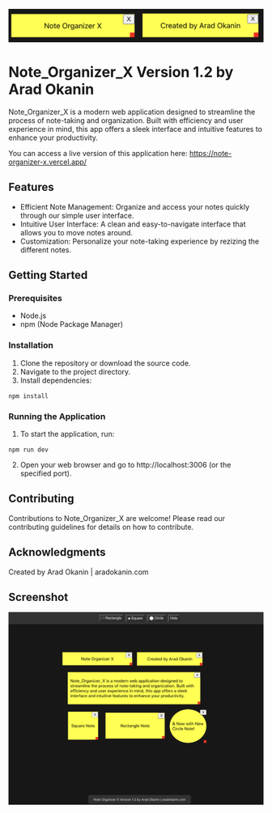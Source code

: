 ![Screenshot1](src/Screenshots/Screenshot2.png "screenshot1")

# Note_Organizer_X Version 1.2 by Arad Okanin

Note_Organizer_X is a modern web application designed to streamline the process of note-taking and organization. Built with efficiency and user experience in mind, this app offers a sleek interface and intuitive features to enhance your productivity.

You can access a live version of this application here: https://note-organizer-x.vercel.app/

## Features

- Efficient Note Management: Organize and access your notes quickly through our simple user interface.
- Intuitive User Interface: A clean and easy-to-navigate interface that allows you to move notes around.
- Customization: Personalize your note-taking experience by rezizing the different notes.

## Getting Started

### Prerequisites

- Node.js
- npm (Node Package Manager)

### Installation

1. Clone the repository or download the source code.
2. Navigate to the project directory.
3. Install dependencies:

```
npm install
```

### Running the Application
1. To start the application, run:

```
npm run dev
```

2. Open your web browser and go to http://localhost:3006 (or the specified port).

## Contributing

Contributions to Note_Organizer_X are welcome! Please read our contributing guidelines for details on how to contribute.

## Acknowledgments

Created by Arad Okanin | aradokanin.com

## Screenshot

![Screenshot2](src/Screenshots/Screenshot1.png "screenshot2")

